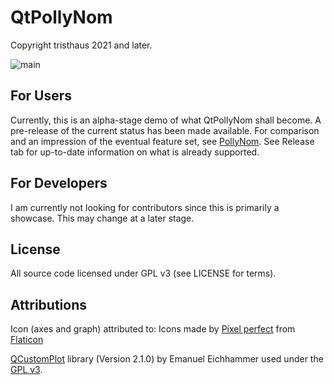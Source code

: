 ﻿# QtPollyNom

Copyright tristhaus 2021 and later.

![main](/../screenshot/screenshot.png?raw=true)

## For Users

Currently, this is an alpha-stage demo of what QtPollyNom shall become. A pre-release of the current status has been made available. For comparison and an impression of the eventual feature set, see [PollyNom](https://github.com/tristhaus/pollynom). See Release tab for up-to-date information on what is already supported.

## For Developers

I am currently not looking for contributors since this is primarily a showcase. This may change at a later stage.

## License

All source code licensed under GPL v3 (see LICENSE for terms).

## Attributions

Icon (axes and graph) attributed to: Icons made by [Pixel perfect](https://www.flaticon.com/authors/pixel-perfect) from [Flaticon](https://www.flaticon.com/)

[QCustomPlot](https://www.qcustomplot.com/) library (Version 2.1.0) by Emanuel Eichhammer used under the [GPL v3](https://www.gnu.org/licenses/gpl-3.0.html).
